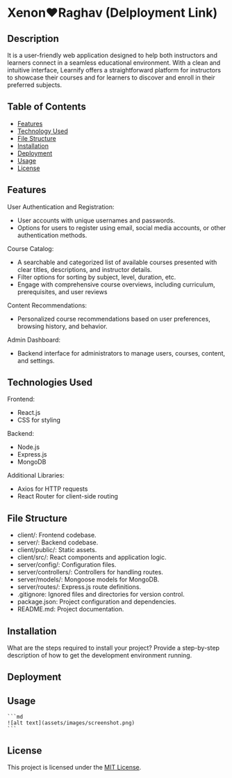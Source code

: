# Xenon❤️Raghav (Delployment Link)

## Description

It is a user-friendly web application designed to help both instructors and learners connect in a seamless educational environment. With a clean and intuitive interface, Learnify offers a straightforward platform for instructors to showcase their courses and for learners to discover and enroll in their preferred subjects.

## Table of Contents

- [Features](#features)
- [Technology Used](technology-used)
- [File Structure](#file-structure)
- [Installation](#installation)
- [Deployment](#deployment)
- [Usage](#usage)
- [License](#license)

## Features

User Authentication and Registration:
- User accounts with unique usernames and passwords.
- Options for users to register using email, social media accounts, or other authentication methods.

Course Catalog:
- A searchable and categorized list of available courses presented with clear titles, descriptions, and instructor details.
- Filter options for sorting by subject, level, duration, etc.
- Engage with comprehensive course overviews, including curriculum, prerequisites, and user reviews

Content Recommendations:
- Personalized course recommendations based on user preferences, browsing history, and behavior.

Admin Dashboard:
- Backend interface for administrators to manage users, courses, content, and settings.

## Technologies Used
Frontend:
- React.js
- CSS for styling
  
Backend:
- Node.js
- Express.js
- MongoDB

Additional Libraries:
- Axios for HTTP requests
- React Router for client-side routing
  
## File Structure

- client/: Frontend codebase.
- server/: Backend codebase.
- client/public/: Static assets.
- client/src/: React components and application logic.
- server/config/: Configuration files.
- server/controllers/: Controllers for handling routes.
- server/models/: Mongoose models for MongoDB.
- server/routes/: Express.js route definitions.
- .gitignore: Ignored files and directories for version control.
- package.json: Project configuration and dependencies.
- README.md: Project documentation.

## Installation

What are the steps required to install your project? Provide a step-by-step description of how to get the development environment running.

## Deployment

## Usage

    ```md
    ![alt text](assets/images/screenshot.png)
    ```
  
## License

This project is licensed under the [MIT License](#mit-license).
